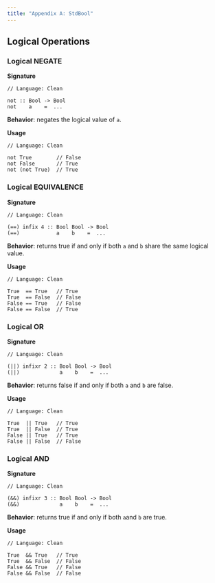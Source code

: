 ```yaml
---
title: "Appendix A: StdBool"
---
```


## Logical Operations 

### Logical NEGATE

**Signature**

```
// Language: Clean

not :: Bool -> Bool
not    a    =  ...
```

**Behavior**: negates the logical value of `a`.

**Usage**

```
// Language: Clean

not True        // False
not False       // True
not (not True)  // True
```

### Logical EQUIVALENCE

**Signature**

```
// Language: Clean

(==) infix 4 :: Bool Bool -> Bool
(==)            a    b    =  ...
```

**Behavior**: returns true if and only if both `a` and `b` share the same logical value.

**Usage**

```
// Language: Clean

True  == True   // True
True  == False  // False
False == True   // False
False == False  // True
```

### Logical OR

**Signature**

```
// Language: Clean

(||) infixr 2 :: Bool Bool -> Bool
(||)             a    b    =  ...
```

**Behavior**: returns false if and only if both `a` and `b` are false.

**Usage**

```
// Language: Clean

True  || True   // True
True  || False  // True
False || True   // True
False || False  // False
```

### Logical AND

**Signature**

```
// Language: Clean

(&&) infixr 3 :: Bool Bool -> Bool
(&&)             a    b    =  ...
```

**Behavior**: returns true if and only if both `a`and `b` are true.

**Usage**

```
// Language: Clean

True  && True   // True
True  && False  // False
False && True   // False
False && False  // False
```
